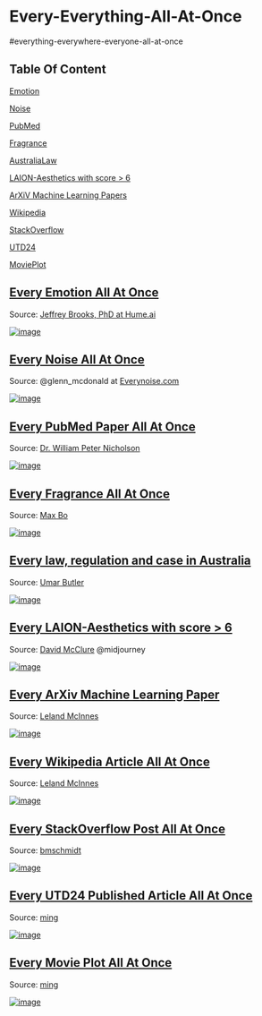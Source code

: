 # Every-Everything-All-At-Once
#everything-everywhere-everyone-all-at-once

## Table Of Content

[Emotion](#Emotion)

[Noise](#Noise)

[PubMed](#PubMed)  

[Fragrance](#Fragrance)

[AustraliaLaw](#AustraliaLaw)

[LAION-Aesthetics with score > 6](#Laion)

[ArXiV Machine Learning Papers](#ArXivML)

[Wikipedia](#Wikipedia)

[StackOverflow](#so)

[UTD24](#utd24)

[MoviePlot](#movie)





<a name="Emotion"/>

## [Every Emotion All At Once](https://www.hume.ai/blog/what-is-semantic-space-theory)
Source: [Jeffrey Brooks, PhD at Hume.ai](https://www.hume.ai/blog/what-is-semantic-space-theory)

[![image](https://github.com/gm-is/Every-Every-All-At-Once/assets/42724114/d3f994d9-a71d-4f9a-a44b-011580c583fe)](https://www.hume.ai/blog/what-is-semantic-space-theory)




<a name="Noise"/>

## [Every Noise All At Once](https://everynoise.com/)
Source: @glenn_mcdonald at [Everynoise.com](https://everynoise.com/)

[![image](https://github.com/gm-is/Every-Every-All-At-Once/assets/42724114/39f4190c-842f-4fc2-9aa0-c62621c995d1)](https://everynoise.com/)




<a name="PubMed"/>

## [Every PubMed Paper All At Once](https://www.williampnicholson.com/topic-modelling/)
Source: [Dr.  William Peter Nicholson](https://www.williampnicholson.com/topic-modelling/)

[![image](https://github.com/gm-is/Every-Every-All-At-Once/assets/42724114/667e9b74-93f8-48aa-ac9a-f910d4b2b4da)](https://www.williampnicholson.com/topic-modelling/)




<a name="Fragrance"/>

## [Every Fragrance All At Once](https://observablehq.com/@55th/every-fragrance-at-once)
Source: [Max Bo](https://observablehq.com/user/@mjbo)

[![image](https://github.com/gm-is/Every-Every-All-At-Once/assets/42724114/4df0a98e-c311-4c75-820c-0f3fc4c6fe2e)](https://observablehq.com/@55th/every-fragrance-at-once)




<a name="AustraliaLaw"/>

## [Every law, regulation and case in Australia](https://umarbutler.com/mapping-almost-every-law-regulation-and-case-in-australia/)
Source: [Umar Butler](https://umarbutler.com/mapping-almost-every-law-regulation-and-case-in-australia/)

[![image](https://github.com/gm-is/Every-Every-All-At-Once/assets/42724114/20090182-0a62-42e8-aeff-93de8e5e4960)](https://umarbutler.com/mapping-almost-every-law-regulation-and-case-in-australia/)




<a name="Laion"/>

## [Every LAION-Aesthetics with score > 6](https://huggingface.co/datasets/dclure/laion-aesthetics-12m-umap/blob/b0179749412b9ef88194e486f7069bb8ced4aa15/README.md)
Source: [David McClure](https://twitter.com/clured) @midjourney

[![image](https://github.com/gm-is/Every-Every-All-At-Once/assets/42724114/d1984358-3ab9-4472-ba3f-8c2304ba560e)](https://huggingface.co/datasets/dclure/laion-aesthetics-12m-umap/blob/b0179749412b9ef88194e486f7069bb8ced4aa15/README.md)




<a name="ArXivML"/>

## [Every ArXiv Machine Learning Paper](https://lmcinnes.github.io/datamapplot_examples/ArXiv_data_map_example.html)
Source: [Leland McInnes](https://github.com/lmcinnes)

[![image](https://github.com/gm-is/Every-Every-All-At-Once/assets/42724114/ad0c31b2-cf17-4353-9f49-182d9b82a0a1)](https://lmcinnes.github.io/datamapplot_examples/ArXiv_data_map_example.html)




<a name="Wikipedia"/>

## [Every Wikipedia Article All At Once](https://lmcinnes.github.io/datamapplot_examples/Wikipedia_data_map_example.html)
Source: [Leland McInnes](https://github.com/lmcinnes)

[![image](https://github.com/gm-is/Every-Every-All-At-Once/assets/42724114/fdf264ee-9bd0-48c1-a07c-12af42f9dc40)](https://lmcinnes.github.io/datamapplot_examples/Wikipedia_data_map_example.html)




<a name="so"/>

## [Every StackOverflow Post All At Once](https://atlas.nomic.ai/data/bmschmidt/vertex-ai-embeddings-of-stack-overflow-posts/map)
Source: [bmschmidt](https://atlas.nomic.ai/data/bmschmidt)

[![image](https://github.com/gm-is/Every-Every-All-At-Once/assets/42724114/5813193a-7190-45ba-999a-8a646a53ccc8)](https://atlas.nomic.ai/data/bmschmidt/vertex-ai-embeddings-of-stack-overflow-posts/map)




<a name="utd24"/>

## [Every UTD24 Published Article All At Once](https://atlas.nomic.ai/data/mgu3/utd24/map)
Source: [ming](https://atlas.nomic.ai/data/mgu3/utd24/map)

[![image](https://github.com/gm-is/Every-Every-All-At-Once/assets/42724114/82578a99-4f70-4c4d-82a4-bd462d87b02f)](https://atlas.nomic.ai/data/mgu3/utd24/map)




<a name="movie"/>

## [Every Movie Plot All At Once](https://atlas.nomic.ai/data/mgu3/100385-movie-wiki-plots/map)
Source: [ming](https://atlas.nomic.ai/data/mgu3/100385-movie-wiki-plots/map)

[![image](https://github.com/gm-is/Every-Every-All-At-Once/assets/42724114/6b03a788-07d6-4bb9-87b8-7f98439f9efe)](https://atlas.nomic.ai/data/mgu3/100385-movie-wiki-plots/map)


